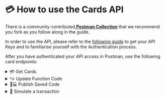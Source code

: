 # 💳 How to use the Cards API

There is a community-contributed[ **Postman Collection**](https://www.postman.com/investec-open-api/workspace/programmable-banking/overview) that we recommend you fork as you follow along in the guide.

In order to use the API, please refer to the [following guide](../api-quick-start-guide/how-to-get-your-api-keys.md) to get your API Keys and to familiarise yourself with the Authentication process.

After you have authenticated your API access in Postman, use the following card endpoints:

<details>

<summary><span data-gb-custom-inline data-tag="emoji" data-code="1f4b3">💳</span> Get Cards</summary>

The first step is to call the `GetCards` endpoint. This endpoint returns all the cards associated with a user's account.&#x20;

**ProTip:** When deploying custom code to a given card, you will need to use the `cardkey` variable that is returned from the Get Cards response.

**Example Response**

```json
{
   "data": {
       "cards": [
           {
               "CardKey": "1234567",
               "CardNumber": "123456XXXXXX1234",
               "IsProgrammable": true,
               "Status": "Active",
               "CardTypeCode": "VBC",
               "AccountNumber": "11111111111",
               "AccountId": "1111111111222222222233333",
               "EmbossedName": "T TEST"
           },
       ]
   },
   "links": {
       "self": null
   },
   "meta": {
       "totalPages": 1
   }
}
```

</details>

<details>

<summary>↪️ Update Function Code</summary>

To update the code on your card, we use the `UpdateFunctionCode` endpoint which saves the code to your card (it doesn’t publish it). Replace the `cardkey` attribute in the URL on this endpoint with the `cardkey` variable from the `GetCards` endpoint of the card that you would like the code to be on.

![](https://lh4.googleusercontent.com/bsPNyNw5xAZkmiVafHkVGGm-knX8qH2VJ6dO2FHiSL8rUXhtBZwRMGwfMDZ5wTeHgzwkyI89sUFVynC9pQSs1-bW9F-sdW80kTDc1mmGqu\_k9x8N3L7c1dSfu39S5T-Le4NX0ovAAjRw0EqkZK4W7Po)

Replace the body of the request with the following:

{% code overflow="wrap" %}
````json
```
{
    "code": "const beforeTransaction = async (authorization) => { if (authorization.merchant.category.key === 'bakeries') { return authorization.centsAmount < 5000 } return true}"
}
```
````
{% endcode %}

The above snippet declines a card purchases that are made in bakeries (using a specified merchant code) transactions and that are over the R50 (or 5000 cents) limit

Once you are satisfied with the code, click the send button to update the code onto your card. When your response is successful you should receive the following:

```json
{
   "data": {
       "result": {
           "codeId": "d11bd10e-7cba-1f11-a111-c11e11a1e111",
           "code": "const beforeTransaction = async (authorization) => { if (authorization.merchant.category.key === 'bakeries') { return authorization.centsAmount < 5000 } return true}",
           "createdAt": "2023-04-05T09:33:11.925Z",
           "updatedAt": "2023-04-05T09:33:11.925Z",
           "publishedAt": "2023-04-05T09:33:11.925Z",
           "error": null
       }
   },
   "links": {
       "self": null
   },
   "meta": {
       "totalPages": 1
   }
}
```

The `codeid` returned from the response is uniquely generated every time you post code to your card, which you will need for your next API call.

**Pro-Tip:** this endpoint does not actually publish the code, we will do this in the next step.

</details>

<details>

<summary><span data-gb-custom-inline data-tag="emoji" data-code="1f468-1f4bb">👨💻</span> Publish Saved Code</summary>

The `PublishSavedCod`endpoint will publish the code to the specified card and activate it.&#x20;

We first replace the `cardkey` variable in the URL for the card that you want to publish the code to and replace the body of the request with the following:

```json
{
   "codeid": "d11bd10e-7cba-1f11-a111-c11e11a1e111",
   "code": ""
}
```

**Example Response**

```json
{
    "data": {
        "result": {
            "codeId": "d11bd10e-7cba-1f11-a111-c11e11a1e111",
            "code": "const beforeTransaction = async (authorization) => { if (authorization.merchant.category.key === 'bakeries') { return authorization.centsAmount < 5000 } return true}",
            "createdAt": "2023-04-05T12:36:43.209Z",
            "updatedAt": "2023-04-05T12:36:43.209Z",
            "publishedAt": "2023-04-05T12:36:56.272Z",
            "error": null
        }
    },
    "links": {
        "self": null
    },
    "meta": {
        "totalPages": 1
    }
}
```

**Pro-Tip:** The above response will match the code and `codeid` sent to the card.

</details>

<details>

<summary><span data-gb-custom-inline data-tag="emoji" data-code="1f911">🤑</span> Simulate a transaction</summary>

You will use the `ExecuteFunctionCode` endpoint for testing your code before publishing it onto the card itself. Replace the `cardkey` variable in the URL with the correct `cardkey` you would like to simulate the transaction on. Then replace the body with the following:

```json
{
    "simulationcode": "const beforeTransaction = async (authorization) => { if (authorization.merchant.category.key === 'bakeries') { return authorization.centsAmount < 5000 } return true }",
    "centsAmount": "5050",
    "currencyCode": "zar",
    "merchantCode": 5462,
    "merchantName": "The Coders Bakery",
    "merchantCity": "Cape Town",
    "countryCode": "ZA"
}
```

The above snippet simulates and declines a card purchases that are made in bakeries (using a specified merchant code) transactions and that are over the R50 (or 5000 cents) limit.

![](https://lh4.googleusercontent.com/Npq2CiY9\_IcoOga\_B0Qx4k-LF-5PvGcarJc0glvphtFxNsmuZ7Wx3Iba9qrgqAit1ND1XK7W1P8bi1XKzFZByS95wdGtz5qNB1YD5W\_HO0mH7R8vGsnRHI8izAtrlhaDEFusDX1TJC4PREGKm7gSbuA)

As you can see by the response, the code fails the simulated transaction

</details>
